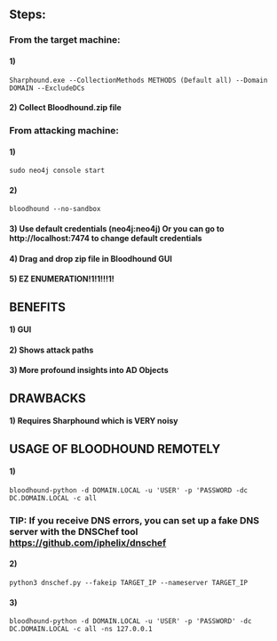 ## Steps:

### From the target machine:

#### 1) 

    Sharphound.exe --CollectionMethods METHODS (Default all) --Domain DOMAIN --ExcludeDCs

#### 2) Collect Bloodhound.zip file

### From attacking machine:

#### 1) 

    sudo neo4j console start

#### 2) 

    bloodhound --no-sandbox

#### 3) Use default credentials (neo4j:neo4j) Or you can go to http://localhost:7474 to change default credentials

#### 4) Drag and drop zip file in Bloodhound GUI

#### 5) EZ ENUMERATION!1!1!!!1!

## BENEFITS

#### 1) GUI

#### 2) Shows attack paths

#### 3) More profound insights into AD Objects

## DRAWBACKS

#### 1) Requires Sharphound which is VERY noisy

## USAGE OF BLOODHOUND REMOTELY

#### 1) 

    bloodhound-python -d DOMAIN.LOCAL -u 'USER' -p 'PASSWORD -dc DC.DOMAIN.LOCAL -c all

### TIP: If you receive DNS errors, you can set up a fake DNS server with the DNSChef tool https://github.com/iphelix/dnschef

#### 2) 

    python3 dnschef.py --fakeip TARGET_IP --nameserver TARGET_IP

#### 3) 

    bloodhound-python -d DOMAIN.LOCAL -u 'USER' -p 'PASSWORD' -dc DC.DOMAIN.LOCAL -c all -ns 127.0.0.1
